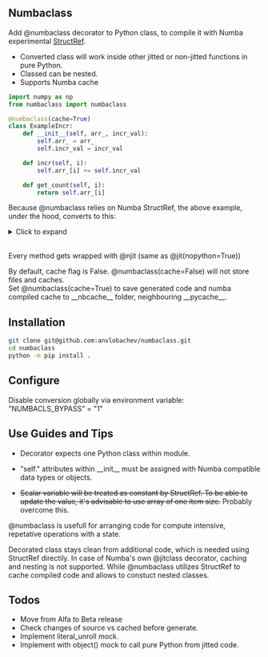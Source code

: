 ## Numbaclass

Add @numbaclass decorator to Python class, to compile it with Numba experimental [StructRef](https://numba.readthedocs.io/en/stable/extending/high-level.html#implementing-mutable-structures).

* Converted class will work inside other jitted or non-jitted functions in pure Python.
* Classed can be nested.
* Supports Numba cache

```python
import numpy as np
from numbaclass import numbaclass

@numbaclass(cache=True)
class ExampleIncr:
    def __init__(self, arr_, incr_val):
        self.arr_ = arr_
        self.incr_val = incr_val

    def incr(self, i):
        self.arr_[i] += self.incr_val

    def get_count(self, i):
        return self.arr_[i]
```

Because @numbaclass relies on Numba StructRef, the above example, under the hood, converts to this:
<details>
<summary>Click to expand <br />&nbsp;</summary>

```python
import numpy as np

from numba import njit
from numba.core import types
from numba.experimental import structref
from numba.core.extending import overload_method, register_jitable


class ExampleIncr(structref.StructRefProxy):
    def __new__(
        cls,
        arr_,
        incr_val
    ):
        return structref.StructRefProxy.__new__(
            cls,
            arr_,
            incr_val
        )

    @property
    def arr_(self):
        return get__arr_(self)

    @property
    def incr_val(self):
        return get__incr_val(self)

    def get_count(self, i):
        return invoke__get_count(self, i)

    def incr(self, i):
        return invoke__incr(self, i)

@njit(cache=True)
def get__arr_(self):
    return self.arr_

@njit(cache=True)
def get__incr_val(self):
    return self.incr_val

@register_jitable
def the__get_count(self, i):
    return self.arr_[i]


@njit(cache=True)
def invoke__get_count(self, i):
    return the__get_count(self, i)

@register_jitable
def the__incr(self, i):
    self.arr_[i] += self.incr_val


@njit(cache=True)
def invoke__incr(self, i):
    return the__incr(self, i)


@structref.register
class ExampleIncrType(types.StructRef):
    def preprocess_fields(self, fields):
        return tuple((name, types.unliteral(typ)) for name, typ in fields)

structref.define_proxy(
    ExampleIncr,
    ExampleIncrType,
    [
 "arr_",
 "incr_val"
    ],
)

@overload_method(ExampleIncrType, "get_count", fastmath=False)
def ol__get_count(self, i):
    return the__get_count

@overload_method(ExampleIncrType, "incr", fastmath=False)
def ol__incr(self, i):
    return the__incr
```

</details>

Every method gets wrapped with @njit (same as @jit(nopython=True))

By default, cache flag is False. @numbaclass(cache=False) will not store files and caches.\
Set @numbaclass(cache=True) to save generated code and numba compiled cache to
\_\_nbcache\_\_ folder, neighbouring \_\_pycache\_\_.

## Installation

```bash
git clone git@github.com:anvlobachev/numbaclass.git
cd numbaclass
python -m pip install .

```

## Configure

Disable conversion globally via environment variable:\
"NUMBACLS_BYPASS" = "1"

## Use Guides and Tips

* Decorator expects one Python class within module.

* "self." attributes within \_\_init\_\_ must be assigned with Numba compatible data types or objects.

* ~~Scalar variable will be treated as constant by StructRef. To be able to update the value, it's advisable to use array of one item size.~~ Probably overcome this.

@numbaclass is usefull for arranging code for compute intensive, repetative operations with a state.

Decorated class stays clean from additional code, which is needed using StructRef directily.
In case of Numba's own @jitclass decorator, caching and nesting is not supported.
While @numbaclass utilizes StructRef to cache compiled code and allows to constuct nested classes.

## Todos

* Move from Alfa to Beta release
* Check changes of source vs cached before generate.
* Implement literal_unroll mock.
* Implement with object() mock to call pure Python from jitted code.
